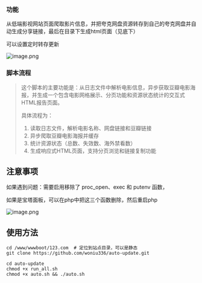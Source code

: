 





### 功能

从低端影视网站页面爬取影片信息，并把夸克网盘资源转存到自己的夸克网盘并自动生成分享链接，最后在目录下生成html页面（见底下）

可以设置定时转存更新

![image.png](https://img.meituan.net/video/9b5427a42bba2dacd64147a8d9a5e9c01041599.png)



### 脚本流程

> 这个脚本的主要功能是：从日志文件中解析电影信息，异步获取豆瓣电影海报，并生成一个包含电影网格展示、分页功能和资源状态统计的交互式HTML报告页面。
>
> 具体流程为：
> 1. 读取日志文件，解析电影名称、网盘链接和豆瓣链接
> 2. 异步爬取豆瓣电影海报并缓存
> 3. 统计资源状态（总数、失效数、海外禁看数）
> 4. 生成响应式HTML页面，支持分页浏览和链接复制功能





## 注意事项

如果遇到问题：需要启用移除了 proc_open、exec 和 putenv 函数，

如果是宝塔面板，可以在php中把这三个函数删除，然后重启php

![image.png](https://img.meituan.net/video/04986329d158c74d5d67bdd83437198229247.png)

## 使用方法

```
cd /www/wwwboot/123.com  # 定位到站点目录，可以是静态
git clone https://github.com/woniu336/auto-update.git

cd auto-update
chmod +x run_all.sh
chmod +x auto.sh && ./auto.sh
```